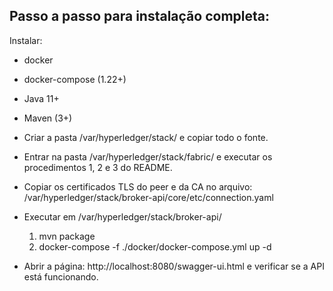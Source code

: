 ## Passo a passo para instalação completa:

Instalar:

- docker
- docker-compose (1.22+)
- Java 11+
- Maven (3+)

- Criar a pasta /var/hyperledger/stack/ e copiar todo o fonte.

- Entrar na pasta /var/hyperledger/stack/fabric/ e executar os procedimentos 1, 2 e 3 do README.

- Copiar os certificados TLS do peer e da CA no arquivo: /var/hyperledger/stack/broker-api/core/etc/connection.yaml

- Executar em /var/hyperledger/stack/broker-api/
    1. mvn package
    2. docker-compose -f ./docker/docker-compose.yml up -d

- Abrir a página: http://localhost:8080/swagger-ui.html e verificar se a API está funcionando.